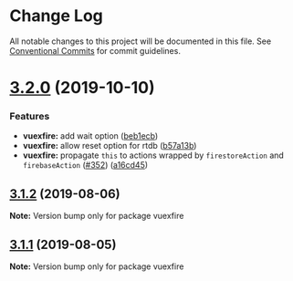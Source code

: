 # Change Log

All notable changes to this project will be documented in this file.
See [Conventional Commits](https://conventionalcommits.org) for commit guidelines.

# [3.2.0](https://github.com/vuejs/vuefire/compare/vuexfire@3.1.2...vuexfire@3.2.0) (2019-10-10)


### Features

* **vuexfire:** add wait option ([beb1ecb](https://github.com/vuejs/vuefire/commit/beb1ecb))
* **vuexfire:** allow reset option for rtdb ([b57a13b](https://github.com/vuejs/vuefire/commit/b57a13b))
* **vuexfire:** propagate `this` to actions wrapped by `firestoreAction` and `firebaseAction` ([#352](https://github.com/vuejs/vuefire/issues/352)) ([a16cd45](https://github.com/vuejs/vuefire/commit/a16cd45))





## [3.1.2](https://github.com/vuejs/vuefire/compare/vuexfire@3.1.1...vuexfire@3.1.2) (2019-08-06)

**Note:** Version bump only for package vuexfire





## [3.1.1](https://github.com/vuejs/vuefire/compare/vuexfire@3.1.0...vuexfire@3.1.1) (2019-08-05)

**Note:** Version bump only for package vuexfire
